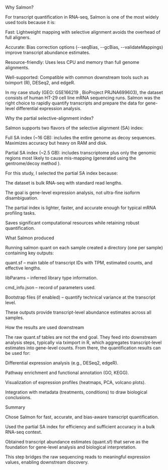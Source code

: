 Why Salmon?

For transcript quantification in RNA-seq, Salmon is one of the most widely used tools because it is:

Fast: Lightweight mapping with selective alignment avoids the overhead of full aligners.

Accurate: Bias correction options (--seqBias, --gcBias, --validateMappings) improve transcript abundance estimates.

Resource-friendly: Uses less CPU and memory than full genome alignments.

Well-supported: Compatible with common downstream tools such as tximport (R), DESeq2, and edgeR.

In my case study (GEO: GSE166219
, BioProject PRJNA699603), the dataset consists of human HT-29 cell line mRNA sequencing runs. Salmon was the right choice to rapidly quantify transcripts and prepare the data for gene-level differential expression analysis.

Why the partial selective-alignment index?

Salmon supports two flavors of the selective alignment (SA) index:

Full SA index (~16 GB): includes the entire genome as decoy sequences. Maximizes accuracy but heavy on RAM and disk.

Partial SA index (~2.5 GB): includes transcriptome plus only the genomic regions most likely to cause mis-mapping (generated using the gentrome/decoy method
).

For this study, I selected the partial SA index because:

The dataset is bulk RNA-seq with standard read lengths.

The goal is gene-level expression analysis, not ultra-fine isoform disambiguation.

The partial index is lighter, faster, and accurate enough for typical mRNA profiling tasks.

Saves significant computational resources while retaining robust quantification.

What Salmon produced

Running salmon quant on each sample created a directory (one per sample) containing key outputs:

quant.sf – main table of transcript IDs with TPM, estimated counts, and effective lengths.

libParams – inferred library type information.

cmd_info.json – record of parameters used.

Bootstrap files (if enabled) – quantify technical variance at the transcript level.

These outputs provide transcript-level abundance estimates across all samples.

How the results are used downstream

The raw quant.sf tables are not the end goal. They feed into downstream analysis steps, typically via tximport in R, which aggregates transcript-level estimates into gene-level counts. From there, the quantification results can be used for:

Differential expression analysis (e.g., DESeq2, edgeR).

Pathway enrichment and functional annotation (GO, KEGG).

Visualization of expression profiles (heatmaps, PCA, volcano plots).

Integration with metadata (treatments, conditions) to draw biological conclusions.

Summary

Chose Salmon for fast, accurate, and bias-aware transcript quantification.

Used the partial SA index for efficiency and sufficient accuracy in a bulk RNA-seq context.

Obtained transcript abundance estimates (quant.sf) that serve as the foundation for gene-level analysis and biological interpretation.

This step bridges the raw sequencing reads to meaningful expression values, enabling downstream discovery.
